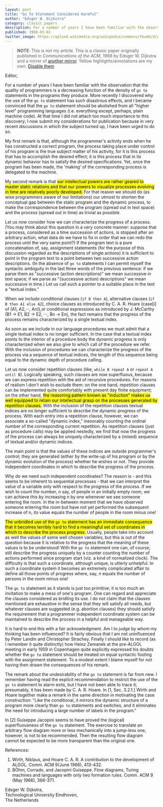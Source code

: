 ```yaml
---
layout: post
title: "Go To Statement Considered Harmful"
author: "Edsger W. Dijkstra"
category: classic_papers
description: For a number of years I have been familiar with the observation that the quality of programmers is a decreasing function of the density of `go to` statements in the programs they produce. More recently I discovered why the use of the `go to` statement has such disastrous effects, and I became convinced that the `go to` statement should be abolished from all "higher level" programming languages (i.e. everything except, perhaps, plain machine code). At that time I did not attach too much importance to this discovery; I now submit my considerations for publication because in very recent discussions in which the subject turned up, I have been urged to do so.
published: 1968-03-01
twitter_image: https://upload.wikimedia.org/wikipedia/commons/thumb/d/d9/Edsger_Wybe_Dijkstra.jpg/220px-Edsger_Wybe_Dijkstra.jpg
---
```


> **NOTE**: This is *not* my article. This is a classic paper originally published in *Communications of the ACM*, 1968 by Edsger W. Dijkstra  and a mirror of [another mirror](https://citeseerx.ist.psu.edu/viewdoc/download?doi=10.1.1.92.4846&rep=rep1&type=pdf). Yellow highlights/annotations are my own. <a onclick="disableHighlight()" href='#'>Disable them</a>

Editor,

For a number of years I have been familiar with the observation that the quality of programmers is a decreasing function of the density of `go to` statements in the programs they produce. More recently I discovered why the use of the `go to` statement has such disastrous effects, and I became convinced that the `go to` statement should be abolished from all "higher level" programming languages (i.e. everything except, perhaps, plain machine code). At that time I did not attach too much importance to this discovery; I now submit my considerations for publication because in very recent discussions in which the subject turned up, I have been urged to do so.

My first remark is that, although the programmer's activity ends when he has constructed a correct program, the process taking place under control of his program is the true subject matter of his activity, for it is this process that has to accomplish the desired effect; it is this process that in its dynamic behavior has to satisfy the desired specifications. Yet, once the program has been made, the 'making' of the corresponding process is delegated to the machine.

My second remark is that <mark>our intellectual powers are rather geared to master static relations and that our powers to visualize processes evolving in time are relatively poorly developed.</mark> For that reason we should do (as wise programmers aware of our limitations) our utmost to shorten the conceptual gap between the static program and the dynamic process, to make the correspondence between the program (spread out in text space) and the process (spread out in time) as trivial as possible.

Let us now consider how we can characterize the progress of a process. (You may think about this question in a very concrete manner: suppose that a process, considered as a time succession of actions, is stopped after an arbitrary action, what data do we have to fix in order that we can redo the process until the very same point?) If the program text is a pure concatenation of, say, assignment statements (for the purpose of this discussion regarded as the descriptions of single actions) it is sufficient to point in the program text to a point between two successive action descriptions. (In the absence of `go to` statements I can permit myself the syntactic ambiguity in the last three words of the previous sentence: if we parse them as "successive (action descriptions)" we mean successive in text space; if we parse as "(successive action) descriptions" we mean successive in time.) Let us call such a pointer to a suitable place in the text a "textual index."

When we include conditional clauses (`if B then A`), alternative clauses (`if B then A1 else A2`), choice clauses as introduced by C. A. R. Hoare (case[i] of (A1, A2,···, An)),or conditional expressions as introduced by J. McCarthy (B1 -> E1, B2 -> E2, ···, Bn -> En), the fact remains that the progress of the process remains characterized by a single textual index. 

As soon as we include in our language procedures we must admit that a single textual index is no longer sufficient. In the case that a textual index points to the interior of a procedure body the dynamic progress is only characterized when we also give to which call of the procedure we refer. With the inclusion of procedures we can characterize the progress of the process via a sequence of textual indices, the length of this sequence being equal to the dynamic depth of procedure calling.

Let us now consider repetition clauses (like, `while B repeat A` or `repeat A until B`). Logically speaking, such clauses are now superfluous, because we can express repetition with the aid of recursive procedures. For reasons of realism I don't wish to exclude them: on the one hand, repetition clauses can be implemented quite comfortably with present day finite equipment; on the other hand, <mark>the reasoning pattern known as "induction" makes us well equipped to retain our intellectual grasp on the processes generated by repetition clauses.</mark> With the inclusion of the repetition clauses textual indices are no longer sufficient to describe the dynamic progress of the process. With each entry into a repetition clause, however, we can associate a so-called "dynamic index," inexorably counting the ordinal number of the corresponding current repetition. As repetition clauses (just as procedure calls) may be applied nestedly, we find that now the progress of the process can always be uniquely characterized by a (mixed) sequence of textual and/or dynamic indices.

The main point is that the values of these indices are outside programmer's control; they are generated (either by the write-up of his program or by the dynamic evolution of the process) whether he wishes or not. They provide independent coordinates in which to describe the progress of the process.

Why do we need such independent coordinates? The reason is - and this seems to be inherent to sequential processes - that we can interpret the value of a variable only with respect to the progress of the process. If we wish to count the number, *n* say, of people in an initially empty room, we can achieve this by increasing n by one whenever we see someone entering the room. In the in-between moment that we have observed someone entering the room but have not yet performed the subsequent increase of n, its value equals the number of people in the room minus one!

<mark>The unbridled use of the <code>go to</code> statement has an immediate consequence that it becomes terribly hard to find a meaningful set of coordinates in which to describe the process progress.</mark> Usually, people take into account as well the values of some well chosen variables, but this is out of the question because it is relative to the progress that the meaning of these values is to be understood! With the `go to` statement one can, of course, still describe the progress uniquely by a counter counting the number of actions performed since program start (viz. a kind of normalized clock). The difficulty is that such a coordinate, although unique, is utterly unhelpful. In such a coordinate system it becomes an extremely complicated affair to define all those points of progress where, say, *n* equals the number of persons in the room minus one! 


The `go to` statement as it stands is just too primitive; it is too much an invitation to make a mess of one's program. One can regard and appreciate the clauses considered as bridling its use. I do not claim that the clauses mentioned are exhaustive in the sense that they will satisfy all needs, but whatever clauses are suggested (e.g. abortion clauses) they should satisfy the requirement that a programmer independent coordinate system can be maintained to describe the process in a helpful and manageable way.

It is hard to end this with a fair acknowledgment. Am I to judge by whom my thinking has been influenced? It is fairly obvious that I am not uninfluenced by Peter Landin and Christopher Strachey. Finally I should like to record (as I remember it quite distinctly) how Heinz Zemanek at the pre-ALGOL meeting in early 1959 in Copenhagen quite explicitly expressed his doubts whether the `go to` statement should be treated on equal syntactic footing with the assignment statement. To a modest extent I blame myself for not having then drawn the consequences of his remark.

The remark about the undesirability of the `go to` statement is far from new. I remember having read the explicit recommendation to restrict the use of the `go to` statement to alarm exits, but I have not been able to trace it; presumably, it has been made by C. A. R. Hoare. In [1, Sec. 3.2.1.] Wirth and Hoare together make a remark in the same direction in motivating the case construction: "Like the conditional, it mirrors the dynamic structure of a program more clearly than `go to` statements and switches, and it eliminates the need for introducing a large number of labels in the program."

In [2] Guiseppe Jacopini seems to have proved the (logical) superfluousness of the `go to` statement. The exercise to translate an arbitrary flow diagram more or less mechanically into a jump-less one, however, is not to be recommended. Then the resulting flow diagram cannot be expected to be more transparent than the original one.

References:

1. Wirth, Niklaus, and Hoare C. A. R. A contribution to the development of ALGOL. Comm. ACM 9(June 1966), 413-432.
2. BÖhm, Corrado, and Jacopini Guiseppe. Flow diagrams, Turing machines and languages with only two formation rules. Comm. ACM 9 (May 1966), 366-371.

Edsger W. Dijkstra,<br/>Technological University Eindhoven,<br/>The Netherlands
